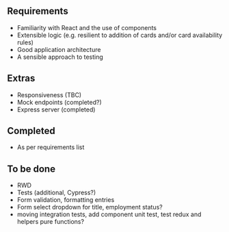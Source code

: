 ## Requirements

- Familiarity with React and the use of components
- Extensible logic (e.g. resilient to addition of cards and/or card availability rules)
- Good application architecture
- A sensible approach to testing

## Extras

- Responsiveness (TBC)
- Mock endpoints (completed?)
- Express server (completed)

## Completed

- As per requirements list

## To be done

- RWD
- Tests (additional, Cypress?)
- Form validation, formatting entries
- Form select dropdown for title, employment status?
- moving integration tests, add component unit test, test redux and helpers pure functions?
